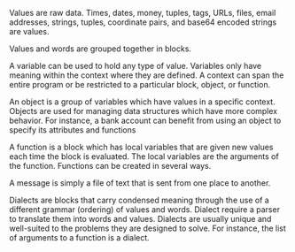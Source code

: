 Values are raw data. Times, dates, money, tuples, tags, URLs, files, email addresses, strings, tuples, coordinate pairs, and base64 encoded strings are values.

Values and words are grouped together in blocks. 

A variable can be used to hold any type of value. Variables only have meaning within the context where they are defined. A context can span the entire program or be restricted to a particular block, object, or function. 

An object is a group of variables which have values in a specific context. Objects are used for managing data structures which have more complex behavior. For instance, a bank account can benefit from using an object to specify its attributes and functions

A function is a block which has local variables that are given new values each time the block is evaluated. The local variables are the arguments of the function. Functions can be created in several ways.

A message is simply a file of text that is sent from one place to another.

Dialects are blocks that carry condensed meaning through the use of a different grammar (ordering) of values and words. Dialect require a parser to translate them into words and values. Dialects are usually unique and well-suited to the problems they are designed to solve. For instance, the list of arguments to a function is a dialect.
